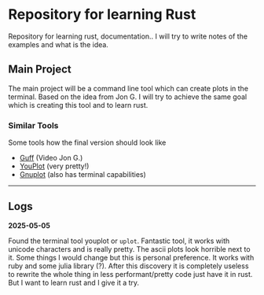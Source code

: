 # Repository for learning Rust

Repository for learning rust, documentation..
I will try to write notes of the examples and what is the idea.


## Main Project

The main project will be a command line tool which can create plots in the terminal. Based on the idea from Jon G. I will try to achieve the same goal which is creating this tool and to learn rust.

### Similar Tools

Some tools how the final version should look like
- [Guff](https://github.com/silentbicycle/guff) (Video Jon G.)
- [YouPlot](https://github.com/red-data-tools/YouPlot) (very pretty!)
- [Gnuplot](http://www.gnuplot.info/) (also has terminal capabilities)


---

## Logs

__2025-05-05__

Found the terminal tool youplot or `uplot`. Fantastic tool, it works with unicode characters and is really pretty. The ascii plots look horrible next to it. Some things I would change but this is personal preference. It works with ruby and some julia library (?). After this discovery it is completely useless to rewrite the whole thing in less performant/pretty code just have it in rust. But I want to learn rust and I give it a try.



